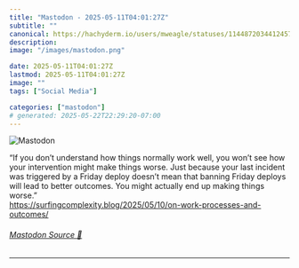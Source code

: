 ```yaml
---
title: "Mastodon - 2025-05-11T04:01:27Z"
subtitle: ""
canonical: https://hachyderm.io/users/mweagle/statuses/114487203441245782
description:
image: "/images/mastodon.png"

date: 2025-05-11T04:01:27Z
lastmod: 2025-05-11T04:01:27Z
image: ""
tags: ["Social Media"]

categories: ["mastodon"]
# generated: 2025-05-22T22:29:20-07:00
---
```

![Mastodon](/images/mastodon.png)

<p>“If you don’t understand how things normally work well, you won’t see how your intervention might make things worse. Just because your last incident was triggered by a Friday deploy doesn’t mean that banning Friday deploys will lead to better outcomes. You might actually end up making things worse.”<br /><a href="https://surfingcomplexity.blog/2025/05/10/on-work-processes-and-outcomes/" target="_blank" rel="nofollow noopener noreferrer" translate="no"><span class="invisible">https://</span><span class="ellipsis">surfingcomplexity.blog/2025/05</span><span class="invisible">/10/on-work-processes-and-outcomes/</span></a></p>


###### [Mastodon Source 🐘](https://hachyderm.io/@mweagle/114487203441245782)

___
